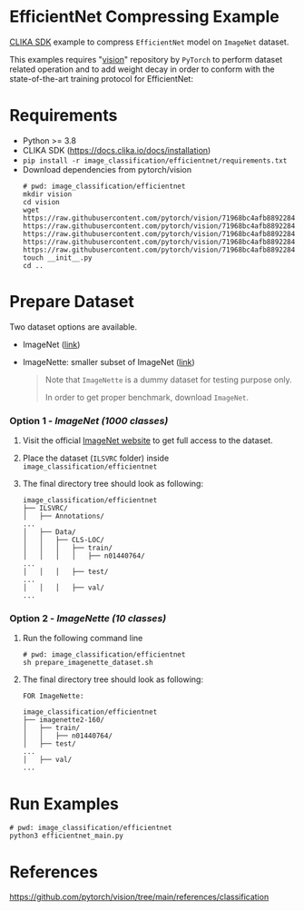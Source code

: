 # EfficientNet Compressing Example

<ins>CLIKA SDK</ins> example to compress `EfficientNet` model on `ImageNet` dataset.

This examples requires "[vision](https://github.com/pytorch/vision)" repository by `PyTorch` to perform dataset
related operation and to add weight decay in order to conform with the state-of-the-art training protocol for EfficientNet:

# Requirements

- Python >= 3.8
- CLIKA SDK (https://docs.clika.io/docs/installation)
- `pip install -r image_classification/efficientnet/requirements.txt`
- Download dependencies from pytorch/vision
    ```commandline
    # pwd: image_classification/efficientnet
    mkdir vision
    cd vision
    wget https://raw.githubusercontent.com/pytorch/vision/71968bc4afb8892284844a7c4cbd772696f42a88/references/classification/presets.py https://raw.githubusercontent.com/pytorch/vision/71968bc4afb8892284844a7c4cbd772696f42a88/references/classification/train.py https://raw.githubusercontent.com/pytorch/vision/71968bc4afb8892284844a7c4cbd772696f42a88/references/classification/transforms.py https://raw.githubusercontent.com/pytorch/vision/71968bc4afb8892284844a7c4cbd772696f42a88/references/classification/utils.py https://raw.githubusercontent.com/pytorch/vision/71968bc4afb8892284844a7c4cbd772696f42a88/references/classification/sampler.py
    touch __init__.py
    cd ..
    ```

# Prepare Dataset

Two dataset options are available.

- ImageNet ([link](https://www.image-net.org/download.php))
- ImageNette: smaller subset of ImageNet ([link](https://github.com/fastai/imagenette))

  > Note that `ImageNette` is a dummy dataset for testing purpose only.
  >
  > In order to get proper benchmark, download `ImageNet`.

### Option 1 - _ImageNet_ _(1000 classes)_

1. Visit the official [ImageNet website](https://www.image-net.org/download.php) to get full access to the dataset.

2. Place the dataset (`ILSVRC` folder) inside `image_classification/efficientnet`

3. The final directory tree should look as following:

    ```
    image_classification/efficientnet
    ├── ILSVRC/
    │   ├── Annotations/
    ...
    │   ├── Data/
    │   │   ├── CLS-LOC/
    │   │   │   ├── train/
    │   │   │   │   ├── n01440764/ 
    ...
    │   │   │   ├── test/
    ...
    │   │   │   ├── val/
    ...
    ```

### Option 2 - _ImageNette_ _(10 classes)_

1. Run the following command line
    ```
    # pwd: image_classification/efficientnet 
    sh prepare_imagenette_dataset.sh
    ```
2. The final directory tree should look as following:
    ```
    FOR ImageNette:
    
    image_classification/efficientnet
    ├── imagenette2-160/
    │   ├── train/
    │   │   ├── n01440764/ 
    │   ├── test/
    ...
    │   ├── val/
    ...
    ```

# Run Examples

```
# pwd: image_classification/efficientnet
python3 efficientnet_main.py
```

# References

https://github.com/pytorch/vision/tree/main/references/classification
